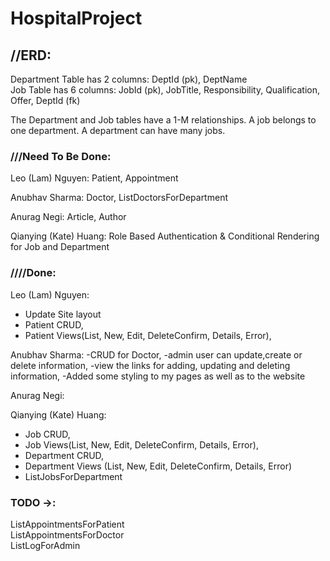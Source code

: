 # HospitalProject

## //ERD:
Department Table has 2 columns: DeptId (pk), DeptName\
Job Table has 6 columns: JobId (pk), JobTitle, Responsibility, Qualification, Offer, DeptId (fk)

The Department and Job tables have a 1-M relationships. A job belongs to one department. A department can have many jobs.

### ///Need To Be Done:

Leo (Lam) Nguyen: Patient, Appointment

Anubhav Sharma: Doctor, ListDoctorsForDepartment

Anurag Negi: Article, Author

Qianying (Kate) Huang: Role Based Authentication & Conditional Rendering for Job and Department 


### ////Done:
Leo (Lam) Nguyen:
- Update Site layout
- Patient CRUD,
- Patient Views(List, New, Edit, DeleteConfirm, Details, Error),

Anubhav Sharma:
-CRUD for Doctor,
-admin user can update,create or delete information,
-view the links for adding, updating and deleting information,
-Added some styling to my pages as well as to the website

Anurag Negi:

Qianying (Kate) Huang: 
- Job CRUD, 
- Job Views(List, New, Edit, DeleteConfirm, Details, Error),
- Department CRUD,
- Department Views (List, New, Edit, DeleteConfirm, Details, Error)
- ListJobsForDepartment

### TODO ->:
ListAppointmentsForPatient\
ListAppointmentsForDoctor\
ListLogForAdmin




